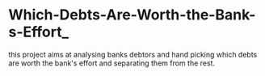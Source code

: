 # Which-Debts-Are-Worth-the-Bank-s-Effort_
this project aims at analysing banks debtors and hand picking which debts are worth the bank's effort and separating them from the rest.
